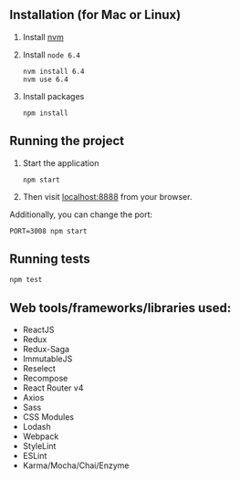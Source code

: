 
## Installation (for Mac or Linux)
1. Install [nvm](https://github.com/creationix/nvm#installation)
2. Install `node 6.4`
    ```
    nvm install 6.4
    nvm use 6.4
    ```

3. Install packages
    ```
    npm install
    ```

## Running the project

1. Start the application
    ```
    npm start
    ```

2. Then visit [localhost:8888](http://localhost:8888) from your browser.

Additionally, you can change the port:

```
PORT=3008 npm start
```

## Running tests
```
npm test
```

## Web tools/frameworks/libraries used:
- ReactJS
- Redux
- Redux-Saga
- ImmutableJS
- Reselect
- Recompose
- React Router v4
- Axios
- Sass
- CSS Modules
- Lodash
- Webpack
- StyleLint
- ESLint
- Karma/Mocha/Chai/Enzyme
